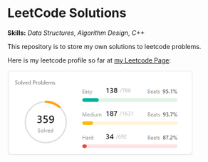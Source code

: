 # LeetCode Solutions

**Skills:** _Data Structures_, _Algorithm Design_, _C++_

This repository is to store my own solutions to leetcode problems.

Here is my leetcode profile so far at [my Leetcode Page](https://leetcode.com/scott_sihui_won/):

![leetcode profile](/asset/leetcode_profile.png)
